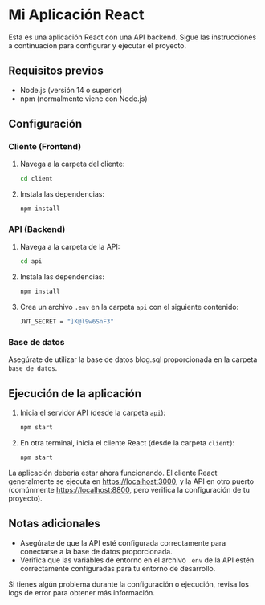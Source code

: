# Mi Aplicación React

Esta es una aplicación React con una API backend. Sigue las instrucciones a continuación para configurar y ejecutar el proyecto.

## Requisitos previos

- Node.js (versión 14 o superior)
- npm (normalmente viene con Node.js)

## Configuración

### Cliente (Frontend)

1. Navega a la carpeta del cliente:
    ```sh
    cd client
    ```

2. Instala las dependencias:
    ```sh
    npm install
    ```

### API (Backend)

1. Navega a la carpeta de la API:
    ```sh
    cd api
    ```

2. Instala las dependencias:
    ```sh
    npm install
    ```

3. Crea un archivo `.env` en la carpeta `api` con el siguiente contenido:
    ```sh
    JWT_SECRET = "]K@l9w6SnF3"
    ```

### Base de datos

Asegúrate de utilizar la base de datos blog.sql proporcionada en la carpeta `base de datos`.

## Ejecución de la aplicación

1. Inicia el servidor API (desde la carpeta `api`):
    ```sh
    npm start
    ```

2. En otra terminal, inicia el cliente React (desde la carpeta `client`):
    ```sh
    npm start
    ```

La aplicación debería estar ahora funcionando. El cliente React generalmente se ejecuta en [https://localhost:3000](https://localhost:3000), y la API en otro puerto (comúnmente [https://localhost:8800](https://localhost:8800), pero verifica la configuración de tu proyecto).

## Notas adicionales

- Asegúrate de que la API esté configurada correctamente para conectarse a la base de datos proporcionada.
- Verifica que las variables de entorno en el archivo `.env` de la API estén correctamente configuradas para tu entorno de desarrollo.

Si tienes algún problema durante la configuración o ejecución, revisa los logs de error para obtener más información.
